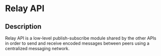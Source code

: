 # Relay API

## Description

Relay API is a low-level publish-subscribe module shared by the other APIs in order to send and receive encoded messages between peers using a centralized messaging network.